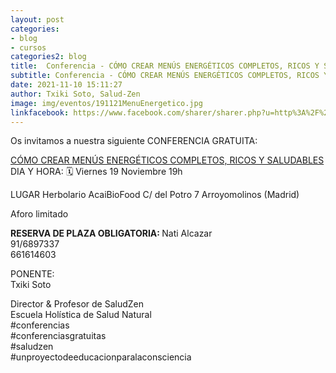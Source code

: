 ```yaml
---
layout: post
categories:
- blog
- cursos
categories2: blog
title:  Conferencia - CÓMO CREAR MENÚS ENERGÉTICOS COMPLETOS, RICOS Y SALUDABLES
subtitle: Conferencia - CÓMO CREAR MENÚS ENERGÉTICOS COMPLETOS, RICOS Y SALUDABLES
date: 2021-11-10 15:11:27
author: Txiki Soto, Salud-Zen
image: img/eventos/191121MenuEnergetico.jpg
linkfacebook: https://www.facebook.com/sharer/sharer.php?u=http%3A%2F%2Fwww.salud-zen.com%2Fblog%2Fcursos%2F2021%2F11%2F19%2Fconferencia-menu-energetico.html&amp;src=sdkpreparse
---
```


Os invitamos a nuestra siguiente
CONFERENCIA GRATUITA:

[CÓMO CREAR MENÚS ENERGÉTICOS COMPLETOS, RICOS Y SALUDABLES][curso]
DIA Y HORA:
🗓 Viernes 19 Noviembre 19h

LUGAR
Herbolario AcaiBioFood
C/ del Potro 7 Arroyomolinos
(Madrid)

Aforo limitado

<b>RESERVA DE PLAZA OBLIGATORIA: </b>
Nati Alcazar  
91/6897337  
661614603  

PONENTE:  
Txiki Soto  

Director & Profesor de SaludZen  
Escuela Holística de Salud Natural  
#conferencias  
#conferenciasgratuitas  
#saludzen   
#unproyectodeeducacionparalaconsciencia  


[curso]:{{site.url}}{{site.baseurl}}/evento/2021/11/19/conferencia-menu-energetico.html
